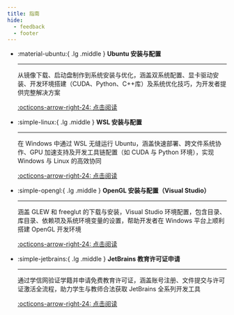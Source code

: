 ```yaml
---
title: 指南
hide:
  - feedback
  - footer
---
```


<div class="grid cards" markdown>

-   :material-ubuntu:{ .lg .middle } __Ubuntu 安装与配置__

    ---

    从镜像下载、启动盘制作到系统安装与优化，涵盖双系统配置、显卡驱动安装、开发环境搭建（CUDA、Python、C++库）及系统优化技巧，为开发者提供完整解决方案

    [:octicons-arrow-right-24: 点击阅读](ubuntu/index.md)

-   :simple-linux:{ .lg .middle } __WSL 安装与配置__

    ---

    在 Windows 中通过 WSL 无缝运行 Ubuntu，涵盖快速部署、跨文件系统协作、GPU 加速支持及开发工具链配置（如 CUDA 与 Python 环境），实现 Windows 与 Linux 的高效协同

    [:octicons-arrow-right-24: 点击阅读](wsl/index.md)

-   :simple-opengl:{ .lg .middle } __OpenGL 安装与配置（Visual Studio）__

    ---

    涵盖 GLEW 和 freeglut 的下载与安装，Visual Studio 环境配置，包含目录、库目录、依赖项及系统环境变量的设置，帮助开发者在 Windows 平台上顺利搭建 OpenGL 开发环境

    [:octicons-arrow-right-24: 点击阅读](opengl/index.md)

-   :simple-jetbrains:{ .lg .middle } __JetBrains 教育许可证申请__

    ---

    通过学信网验证学籍并申请免费教育许可证，涵盖账号注册、文件提交与许可证激活全流程，助力学生与教师合法获取 JetBrains 全系列开发工具

    [:octicons-arrow-right-24: 点击阅读](jetbrains-educational-license/index.md)

</div>
